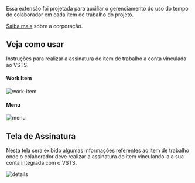 Essa extensão foi projetada para auxiliar o gerenciamento do uso do tempo do colaborador em cada item de trabalho do projeto.  

[Saiba mais](https://www.linx.com.br) sobre a corporação.

## Veja como usar

Instruções para realizar a assinatura do item de trabalho a conta vinculada ao VSTS. 

#### Work Item

![work-item](images/work-item.PNG)

#### Menu

![menu](images/menu-work-item.png)

## Tela de Assinatura

Nesta tela sera exibido algumas informações referentes ao item de trabalho onde o colaborador deve realizar a assinatura do item vinculando-a a sua conta integrada com o VSTS.

![details](images/tela-gerenciamento.png)

